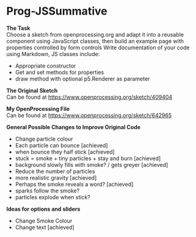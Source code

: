 # Prog-JSSummative

<b> The Task </b><br>
Choose a sketch from openprocessing.org and adapt it into a reusable component using JavaScript classes, then build an example page with properties controlled by form controls Write documentation of your code using Markdown, JS classes include:
<ul>
<li>Appropriate constructor </li>
<li>Get and set methods for properties </li>
<li> draw method with optional p5.Renderer as parameter </li>
</ul>

<b> The Original Sketch </b> <br>
Can be found at https://www.openprocessing.org/sketch/409404
<br>

<b> My OpenProcessing File </b> <br>
Can be found at https://www.openprocessing.org/sketch/642965
<br>

<b> General Possible Changes to Improve Original Code </b>
<ul>
  <li> Change particle colour</li>
  <li> Each particle can bounce [achieved] </li>
  <li> when bounce they half stick  [achieved] </li>
  <li> stuck = smoke + tiny particles + stay and burn [achieved]  </li>
  <li> background slowly fills with smoke? / gets greyer [achieved]</li>
  <li> Reduce the number of particles </li>
  <li> more realistic gravity [achieved] </li>
  <li> Perhaps the smoke reveals a word? [achieved]</li>
  <li> sparks follow the smoke? </li>
  <li> particles explode when stick? </li>
</ul>
<b> Ideas for options and sliders</b>
<ul>
  <li> Change Smoke Colour </li>
  <li> Change text [achieved] </li>
  <li< Change particle colour? </li>
</ul>
